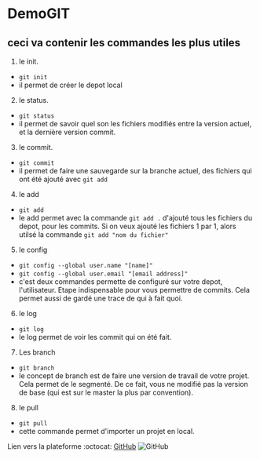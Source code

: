 # DemoGIT
## ceci va contenir les commandes les plus utiles

1. le init.

  * `git init`
  * il permet de créer le depot local


2. le status.

  * `git status`
  * il permet de savoir quel son les fichiers modifiés entre la version actuel, et la dernière version commit.

3. le commit.

  * `git commit`
  * il permet de faire une sauvegarde sur la branche actuel, des fichiers qui ont été ajouté avec `git add `

4. le add
  * `git add`
  * le add permet avec la commande `git add .` d'ajouté tous les fichiers du depot, pour les commits. Si on veux ajouté les fichiers 1 par 1, alors utilsé la commande `git add "nom du fichier"`

5. le config
  * `git config --global user.name "[name]"`
  * `git config --global user.email "[email address]"`
  * c'est deux commandes permette de configuré sur votre depot, l'utilisateur. Etape indispensable pour vous permettre de commits. Cela permet aussi de gardé une trace de qui à fait quoi.

6. le log
  * `git log`
  * le log permet de voir les commit qui on été fait.

7. Les branch
  * `git branch`
  * le concept de branch est de faire une version de travail de votre projet. Cela permet de le segmenté. De ce fait, vous ne modifié pas la version de base (qui est sur le master la plus par convention).

8. le pull
  * `git pull`
  * cette commande permet d'importer un projet en local.

Lien vers la plateforme :octocat: [GitHub](https://github.com/TristanMauvieux/DemoGIT) ![GitHub](/image/github.png)
